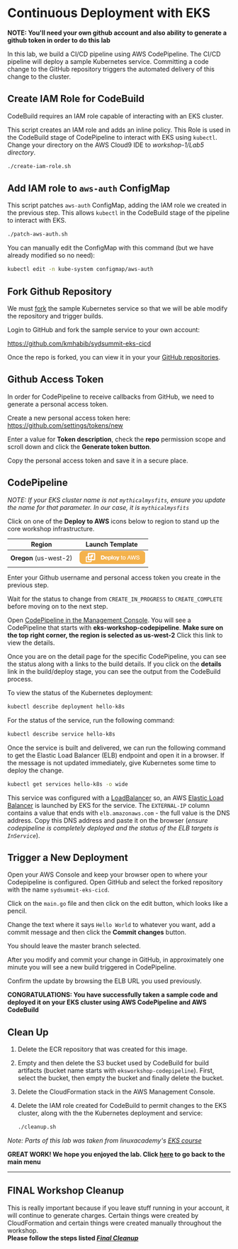 # Continuous Deployment with EKS

**NOTE: You'll need your own github account and also ability to generate a github token in order to do this lab**

In this lab, we build a CI/CD pipeline using AWS CodePipeline. The CI/CD pipeline will deploy a sample Kubernetes service. Committing a code change to the GitHub repository triggers the automated delivery of this change to the cluster.

## Create IAM Role for CodeBuild

CodeBuild requires an IAM role capable of interacting with an EKS cluster.

This script creates an IAM role and adds an inline policy. This Role is used in the CodeBuild stage of CodePipeline to interact with EKS using `kubectl`. Change your directory on the AWS Cloud9 IDE to *workshop-1/Lab5 directory*. 

```sh
./create-iam-role.sh
```

## Add IAM role to `aws-auth` ConfigMap

This script patches `aws-auth` ConfigMap, adding the IAM role we created in the previous step. This allows `kubectl` in the CodeBuild stage of the pipeline to interact with EKS.

```sh
./patch-aws-auth.sh
```

You can manually edit the ConfigMap with this command (but we have already modified so no need):

```sh
kubectl edit -n kube-system configmap/aws-auth
```

## Fork Github Repository

We must [fork](https://help.github.com/articles/fork-a-repo/) the sample Kubernetes service so that we will be able modify the repository and trigger builds.

Login to GitHub and fork the sample service to your own account:

<https://github.com/kmhabib/sydsummit-eks-cicd>

Once the repo is forked, you can view it in your your [GitHub repositories](https://github.com).

## Github Access Token

In order for CodePipeline to receive callbacks from GitHub, we need to generate a personal access token.

Create a new personal access token here: <https://github.com/settings/tokens/new>

Enter a value for **Token description**, check the **repo** permission scope and scroll down and click the **Generate token button**.

Copy the personal access token and save it in a secure place.

## CodePipeline

*NOTE: If your EKS cluster name is not `mythicalmysfits`, ensure you update the name for that parameter. In our case, it is `mythicalmysfits`*

Click on one of the **Deploy to AWS** icons below to region to stand up the core workshop infrastructure.

| Region | Launch Template |
| ------------ | ------------- | 
**Oregon** (us-west-2) | [![Launch Mythical Mysfits Stack into Oregon with CloudFormation](../images/deploy-to-aws.png)](https://console.aws.amazon.com/cloudformation/home?region=us-west-2#/stacks/new?stackName=eksworkshop-codepipeline&templateURL=https://s3-us-west-2.amazonaws.com/syd-eksworkshop-2019/codepipeline.yaml)  


Enter your Github username and personal access token you create in the previous step. 

Wait for the status to change from `CREATE_IN_PROGRESS` to `CREATE_COMPLETE` before moving on to the next step.

Open [CodePipeline in the Management Console](https://console.aws.amazon.com/codesuite/codepipeline/pipelines). You will see a CodePipeline that starts with **eks-workshop-codepipeline**. **Make sure on the top right corner, the region is selected as us-west-2**
Click this link to view the details.

Once you are on the detail page for the specific CodePipeline, you can see the status along with a links to the build details. If you click on the **details** link in the build/deploy stage, you can see the output from the CodeBuild process.

To view the status of the Kubernetes deployment:

```sh
kubectl describe deployment hello-k8s
```

For the status of the service, run the following command:

```sh
kubectl describe service hello-k8s
```

Once the service is built and delivered, we can run the following command to get the Elastic Load Balancer (ELB) endpoint and open it in a browser. If the message is not updated immediately, give Kubernetes some time to deploy the change.

```sh
kubectl get services hello-k8s -o wide
```

This service was configured with a [LoadBalancer](https://kubernetes.io/docs/tasks/access-application-cluster/create-external-load-balancer/) so, an AWS [Elastic Load Balancer](https://aws.amazon.com/elasticloadbalancing/) is launched by EKS for the service. The `EXTERNAL-IP` column contains a value that ends with `elb.amazonaws.com` - the full value is the DNS address. Copy this DNS address and paste it on the browser (*ensure codepipeline is completely deployed and the status of the ELB targets is `InService`*). 

## Trigger a New Deployment

Open your AWS Console and keep your browser open to where your Codepipeline is configured. Open GitHub and select the forked repository with the name `sydsummit-eks-cicd`.

Click on the `main.go` file and then click on the edit button, which looks like a pencil.

Change the text where it says `Hello World` to whatever you want, add a commit message and then click the **Commit changes** button.

You should leave the master branch selected.

After you modify and commit your change in GitHub, in approximately one minute you will see a new build triggered in CodePipeline. 

Confirm the update by browsing the ELB URL you used previously.

**CONGRATULATIONS: You have successfully taken a sample code and deployed it on your EKS cluster using AWS CodePipeline and AWS CodeBuild**

## Clean Up

1. Delete the ECR repository that was created for this image.

1. Empty and then delete the S3 bucket used by CodeBuild for build artifacts (bucket name starts with `eksworkshop-codepipeline`). First, select the bucket, then empty the bucket and finally delete the bucket.

1. Delete the CloudFormation stack in the AWS Management Console.

1. Delete the IAM role created for CodeBuild to permit changes to the EKS cluster, along with the the Kubernetes deployment and service:

    ```sh
    ./cleanup.sh
    ```
*Note: Parts of this lab was taken from linuxacademy's [EKS course](https://github.com/linuxacademy/eks-deep-dive-2019/tree/master/4-2-Continuous-Deployment)*

**GREAT WORK! We hope you enjoyed the lab. Click [here](../README.md) to go back to the main menu**

-----
## FINAL Workshop Cleanup

This is really important because if you leave stuff running in your account, it will continue to generate charges.  Certain things were created by CloudFormation and certain things were created manually throughout the workshop.  
**Please follow the steps listed  [*Final Cleanup*](../finalcleanup.md)**
